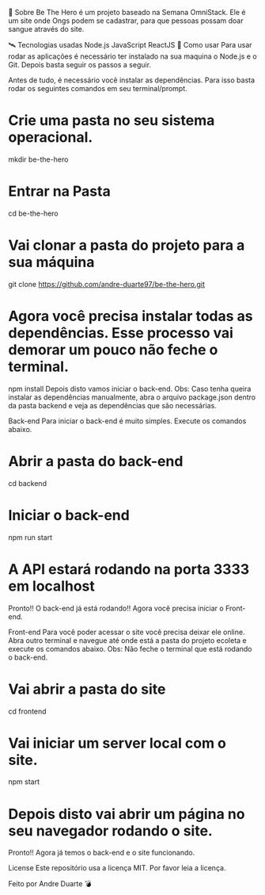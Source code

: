 📖 Sobre
Be The Hero é um projeto baseado na Semana OmniStack. Ele é um site onde Ongs podem se cadastrar, para que pessoas possam doar sangue através do site.

🛰️ Tecnologias usadas
Node.js
JavaScript
ReactJS
🎯 Como usar
Para usar rodar as aplicações é necessário ter instalado na sua maquina o Node.js e o Git. Depois basta seguir os passos a seguir.

Antes de tudo, é necessário você instalar as dependências. Para isso basta rodar os seguintes comandos em seu terminal/prompt.
# Crie uma pasta no seu sistema operacional.
mkdir be-the-hero

# Entrar na Pasta 
cd be-the-hero

# Vai clonar a pasta do projeto para a sua máquina
git clone https://github.com/andre-duarte97/be-the-hero.git

# Agora você precisa instalar todas as dependências. Esse processo vai demorar um pouco não feche o terminal.
npm install
Depois disto vamos iniciar o back-end. Obs: Caso tenha queira instalar as dependências manualmente, abra o arquivo package.json dentro da pasta backend e veja as dependências que são necessárias.

Back-end
Para iniciar o back-end é muito simples. Execute os comandos abaixo.

# Abrir a pasta do back-end
cd backend

# Iniciar o back-end
npm run start

# A API estará  rodando na porta 3333 em localhost
Pronto!! O back-end já está rodando!! Agora você precisa iniciar o Front-end.

Front-end
Para você poder acessar o site você precisa deixar ele online. Abra outro terminal e navegue até onde está a pasta do projeto ecoleta e execute os comandos abaixo. Obs: Não feche o terminal que está rodando o back-end.

# Vai abrir a pasta do site
cd frontend

# Vai iniciar um server local com o site.
npm start

# Depois disto vai abrir um página no seu navegador rodando o site.
Pronto!! Agora já temos o back-end e o site funcionando.

License
Este repositório usa a licença MIT. Por favor leia a licença.

Feito por Andre Duarte 💣
